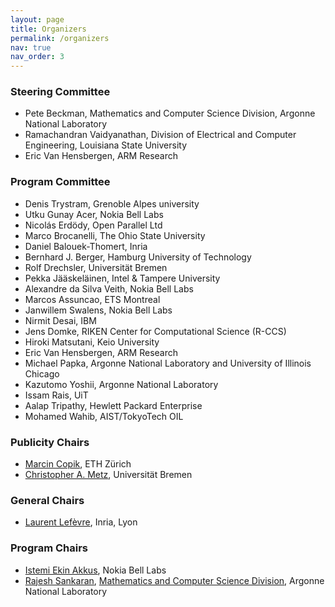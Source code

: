 ```yaml
---
layout: page
title: Organizers
permalink: /organizers
nav: true
nav_order: 3
---
```


### Steering Committee
* Pete Beckman, Mathematics and Computer Science Division, Argonne National Laboratory
* Ramachandran Vaidyanathan, Division of Electrical and Computer Engineering, Louisiana State University
* Eric Van Hensbergen, ARM Research

### Program Committee

* Denis	Trystram, Grenoble Alpes university
* Utku Gunay Acer, Nokia Bell Labs
* Nicolás	Erdödy, Open Parallel Ltd
* Marco	Brocanelli, The Ohio State University
* Daniel Balouek-Thomert, Inria
* Bernhard J. Berger, Hamburg University of Technology
* Rolf Drechsler, Universität Bremen
* Pekka	Jääskeläinen, Intel & Tampere University
* Alexandre	da Silva Veith, Nokia Bell Labs
* Marcos Assuncao, ETS Montreal
* Janwillem	Swalens, Nokia Bell Labs
* Nirmit Desai, IBM
* Jens Domke, RIKEN Center for Computational Science (R-CCS)
* Hiroki Matsutani, Keio University
* Eric Van Hensbergen, ARM Research
* Michael	Papka, Argonne National Laboratory and University of Illinois Chicago
* Kazutomo Yoshii, Argonne National Laboratory
* Issam	Rais, UiT
* Aalap	Tripathy, Hewlett Packard Enterprise
* Mohamed	Wahib, AIST/TokyoTech OIL

### Publicity Chairs
* <a href="https://mcopik.github.io/">Marcin Copik</a>, ETH Zürich
* <a href="https://www.dsc-ub.de/en/member_details.php?id=4">Christopher A. Metz</a>, Universität Bremen

### General Chairs
* <a href="https://perso.ens-lyon.fr/laurent.lefevre/">Laurent Lefèvre</a>,  Inria, Lyon

### Program Chairs
* <a href="https://iakkus.github.io/">Istemi Ekin Akkus</a>, Nokia Bell Labs
* <a href="https://www.mcs.anl.gov/~rajesh">Rajesh Sankaran</a>, <a href="https://www.mcs.anl.gov/">Mathematics and Computer Science Division</a>, Argonne National Laboratory

